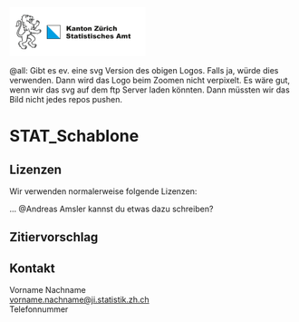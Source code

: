 ![](/KtZuerichLogo.png)

@all: Gibt es ev. eine svg Version des obigen Logos. Falls ja, würde dies verwenden. Dann wird das Logo beim Zoomen nicht verpixelt. Es wäre gut, wenn wir das svg auf dem ftp Server laden könnten. Dann müssten wir das Bild nicht jedes repos pushen.  

# STAT_Schablone

## Lizenzen

Wir verwenden normalerweise folgende Lizenzen: 

... @Andreas Amsler kannst du etwas dazu schreiben?

## Zitiervorschlag


## Kontakt

Vorname Nachname <br>
vorname.nachname@ji.statistik.zh.ch <br>
Telefonnummer <br> 

